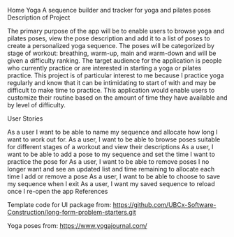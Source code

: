 Home Yoga
A sequence builder and tracker for yoga and pilates poses
Description of Project

The primary purpose of the app will be to enable users to browse yoga and pilates poses, view the pose description and add it to a list of poses to create a personalized yoga sequence. The poses will be categorized by stage of workout: breathing, warm-up, main and warm-down and will be given a difficulty ranking. The target audience for the application is people who currently practice or are interested in starting a yoga or pilates practice. This project is of particular interest to me because I practice yoga regularly and know that it can be intimidating to start of with and may be difficult to make time to practice. This application would enable users to customize their routine based on the amount of time they have available and by level of difficulty.

User Stories

As a user I want to be able to name my sequence and allocate how long I want to work out for.
As a user, I want to be able to browse poses suitable for different stages of a workout and view their descriptions
As a user, I want to be able to add a pose to my sequence and set the time I want to practice the pose for
As a user, I want to be able to remove poses I no longer want and see an updated list and time remaining to allocate each time I add or remove a pose
As a user, I want to be able to choose to save my sequence when I exit
As a user, I want my saved sequence to reload once I re-open the app
References

Template code for UI package from: https://github.com/UBCx-Software-Construction/long-form-problem-starters.git

Yoga poses from: https://www.yogajournal.com/